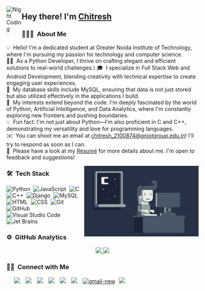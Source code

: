 <img alt="Night Coding" src="./assets/Hand%20Wave.gif" width='40' align="left"/><h2>Hey there! I'm <a href="https://my-portfolio-6ae8d.web.app/" target="blank">
Chitresh</a></h2>

<!-- ## 👋 &nbsp;Hey there! I'm Chitresh -->

### 👨🏻‍💻 &nbsp;About Me

💡 &nbsp;Hello! I'm a dedicated student at Greater Noida Institute of Technology, where I'm pursuing my passion for technology and computer science.\
🧑‍💻 &nbsp;As a Python Developer, I thrive on crafting elegant and efficient solutions to real-world challenges.\ 
🎓 &nbsp;I specialize in Full Stack Web and Android Development, blending creativity with technical expertise to create engaging user experiences.\
💾 &nbsp;My database skills include MySQL, ensuring that data is not just stored but also utilized effectively in the applications I build.\
🚀 &nbsp;My interests extend beyond the code. I'm deeply fascinated by the world of Python, Artificial Intelligence, and Data Analytics, where I'm constantly exploring new frontiers and pushing boundaries.\
💡 &nbsp;Fun fact: I'm not just about Python—I'm also proficient in C and C++, demonstrating my versatility and love for programming languages.\
✉️ &nbsp;You can shoot me an email at chitresh_2100874@gniotgroup.edu.in! I'll try to respond as soon as I can.\
📄 &nbsp;Please have a look at my [Résumé]([https://www.adityavsingh.com/resume.html](https://github.com/Chitresh-code/me.io/blob/main/Chitresh%20Gyanani%20Resume.pdf)) for more details about me. I'm open to feedback and suggestions!

<img alt="Night Coding" src="https://raw.githubusercontent.com/AVS1508/AVS1508/master/assets/Night-Coding.gif" align="right"/>

### 🛠 &nbsp;Tech Stack

![Python](https://img.shields.io/badge/-Python-05122A?style=flat&logo=python)&nbsp;
![JavaScript](https://img.shields.io/badge/-JavaScript-05122A?style=flat&logo=javascript)&nbsp;
![C](https://img.shields.io/badge/-C-05122A?style=flat&logo=C&logoColor=A8B9CC)&nbsp;
![C++](https://img.shields.io/badge/-C++-05122A?style=flat&logo=C%2B%2B&logoColor=00599C)&nbsp;
![Django](https://img.shields.io/badge/-Django-05122A?style=flat&logo=django&logoColor=092E20)&nbsp;
![MySQL](https://img.shields.io/badge/mysql-%234479A1.svg?&style=plastic&logo=mysql&logoColor=white)&nbsp;
![HTML](https://img.shields.io/badge/-HTML-05122A?style=flat&logo=HTML5)&nbsp;
![CSS](https://img.shields.io/badge/-CSS-05122A?style=flat&logo=CSS3&logoColor=1572B6)&nbsp;
![Git](https://img.shields.io/badge/-Git-05122A?style=flat&logo=git)&nbsp;
![GitHub](https://img.shields.io/badge/-GitHub-05122A?style=flat&logo=github)&nbsp;
![Visual Studio Code](https://img.shields.io/badge/-Visual%20Studio%20Code-05122A?style=flat&logo=visual-studio-code&logoColor=007ACC)&nbsp;
![Jet Brains](https://img.shields.io/badge/jetbrains-%23000000.svg?style=plastic&logo=jetbrains&logoColor=white)&nbsp;

### ⚙️ &nbsp;GitHub Analytics

<p align="center">
<a href="https://github.com/AVS1508">
  <img height="180em" src="https://github-readme-stats-eight-theta.vercel.app/api?username=Chitresh-code&show_icons=true&theme=algolia&include_all_commits=true&count_private=true"/>
  <img height="180em" src="https://github-readme-stats-eight-theta.vercel.app/api/top-langs/?username=Chitresh-code&layout=compact&langs_count=8&theme=algolia"/>
</a>
</p>

### 🤝🏻 &nbsp;Connect with Me

 <!-- Find your icons from here - https://fontawesome.com/icons?d=gallery&s=brands -->
  <div class="icons-social" style="margin-left: 10px; align:"center">
    <a style="margin-left: 10px;"  target="_blank" href="https://www.linkedin.com/in/chitresh-gyanani-9595a3215/">
			<img src="https://img.icons8.com/doodle/40/000000/linkedin--v2.png"></a>
    <a style="margin-left: 10px;" target="_blank" href="https://github.com/Chitresh-code">
		  <img src="https://img.icons8.com/doodle/40/000000/github--v1.png"></a>
		<a style="margin-left: 10px;" target="_blank" href="https://stackoverflow.com/users/22677918/chitresh-gyanani">
			<img src="https://img.icons8.com/external-tal-revivo-color-tal-revivo/40/000000/external-stack-overflow-is-a-question-and-answer-site-for-professional-logo-color-tal-revivo.png"></a>
	  <a style="margin-left: 10px;" target="_blank" href="https://telegram.me/gyanani21">
			<img src="https://img.icons8.com/doodle/48/telegram.png"></a>
    <a style="margin-left: 10px;" target="_blank" href="https://www.instagram.com/chitreshgyanani/">
			<img src="https://img.icons8.com/doodle/40/000000/instagram-new--v2.png"></a>
		<a style="margin-left: 10px;" target="_blank" href="https://twitter.com/chitreshgyanani">
			<img src="https://img.icons8.com/doodle/40/000000/twitter-squared--v2.png" ></a>
		<a style="margin-left: 10px;" target="_blank" href="mailto:gychitresh1290@gmail.com">
				<img src="https://img.icons8.com/doodle/48/gmail-new.png" alt="gmail-new" ></a>
		<a style="margin-left: 6px;" target="_blank" href="https://github.com/Chitresh-code/me.io/blob/main/Chitresh%20Gyanani%20Resume.pdf">
					<img src="https://img.icons8.com/plasticine/40/000000/resume.png" ></a>
  </div>
